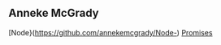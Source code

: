 ## Anneke McGrady
[Node}(https://github.com/annekemcgrady/Node-)
[Promises](https://repl.it/@annekemcgrady/Promises)
